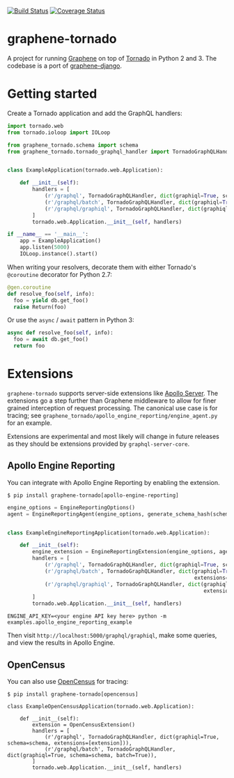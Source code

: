 [![Build Status](https://travis-ci.org/graphql-python/graphene-tornado.svg?branch=master)](https://travis-ci.org/graphql-python/graphene-tornado) 
[![Coverage Status](https://coveralls.io/repos/github/graphql-python/graphene-tornado/badge.svg?branch=master)](https://coveralls.io/github/graphql-python/graphene-tornado?branch=master)

# graphene-tornado

A project for running [Graphene](http://graphene-python.org/) on top of [Tornado](http://www.tornadoweb.org/) in Python 2 and 3. The codebase is a port of [graphene-django](https://github.com/graphql-python/graphene-django).

# Getting started

Create a Tornado application and add the GraphQL handlers:

```python
import tornado.web
from tornado.ioloop import IOLoop

from graphene_tornado.schema import schema
from graphene_tornado.tornado_graphql_handler import TornadoGraphQLHandler


class ExampleApplication(tornado.web.Application):

    def __init__(self):
        handlers = [
            (r'/graphql', TornadoGraphQLHandler, dict(graphiql=True, schema=schema)),
            (r'/graphql/batch', TornadoGraphQLHandler, dict(graphiql=True, schema=schema, batch=True)),
            (r'/graphql/graphiql', TornadoGraphQLHandler, dict(graphiql=True, schema=schema))
        ]
        tornado.web.Application.__init__(self, handlers)

if __name__ == '__main__':
    app = ExampleApplication()
    app.listen(5000)
    IOLoop.instance().start()
```

When writing your resolvers, decorate them with either Tornado's `@coroutine` decorator for Python 2.7:

```python
@gen.coroutine
def resolve_foo(self, info):
  foo = yield db.get_foo()
  raise Return(foo)
```

Or use the `async` / `await` pattern in Python 3:

```python
async def resolve_foo(self, info):
  foo = await db.get_foo()
  return foo
```

# Extensions

`graphene-tornado` supports server-side extensions like [Apollo Server](https://www.apollographql.com/docs/apollo-server/features/metrics). The extensions go a step further than Graphene middleware to allow for finer grained interception of request processing. The canonical use case is for tracing; see `graphene_tornado/apollo_engine_reporting/engine_agent.py` for an example.

Extensions are experimental and most likely will change in future releases as they should be extensions provided by 
`graphql-server-core`.

## Apollo Engine Reporting

You can integrate with Apollo Engine Reporting by enabling the extension.

```console
$ pip install graphene-tornado[apollo-engine-reporting]
```

```python
engine_options = EngineReportingOptions()
agent = EngineReportingAgent(engine_options, generate_schema_hash(schema))


class ExampleEngineReportingApplication(tornado.web.Application):

    def __init__(self):
        engine_extension = EngineReportingExtension(engine_options, agent.add_trace)
        handlers = [
            (r'/graphql', TornadoGraphQLHandler, dict(graphiql=True, schema=schema, extensions=[engine_extension])),
            (r'/graphql/batch', TornadoGraphQLHandler, dict(graphiql=True, schema=schema, batch=True, 
                                                            extensions=[engine_extension])),
            (r'/graphql/graphiql', TornadoGraphQLHandler, dict(graphiql=True, schema=schema, 
                                                               extensions=[engine_extension]))
        ]
        tornado.web.Application.__init__(self, handlers)
```


```console
ENGINE_API_KEY=<your engine API key here> python -m examples.apollo_engine_reporting_example
```

Then visit `http://localhost:5000/graphql/graphiql`, make some queries, and view the results in Apollo Engine.

## OpenCensus

You can also use [OpenCensus](https://github.com/census-instrumentation/opencensus-python) for tracing:

```console
$ pip install graphene-tornado[opencensus]
```


```
class ExampleOpenCensusApplication(tornado.web.Application):

    def __init__(self):
        extension = OpenCensusExtension()
        handlers = [
            (r'/graphql', TornadoGraphQLHandler, dict(graphiql=True, schema=schema, extensions=[extension])),
            (r'/graphql/batch', TornadoGraphQLHandler, dict(graphiql=True, schema=schema, batch=True)),
        ]
        tornado.web.Application.__init__(self, handlers)
```
